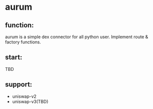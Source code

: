 # aurum


## function:

aurum is a simple dex connector for all python user. Implement route & factory functions.

## start:

TBD

## support:

* uniswap-v2
* uniswap-v3(TBD)
